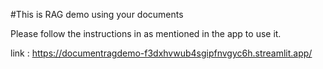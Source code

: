 #This is RAG demo using your documents

Please follow the instructions in as mentioned in the app to use it.

link : https://documentragdemo-f3dxhvwub4sgipfnvgyc6h.streamlit.app/